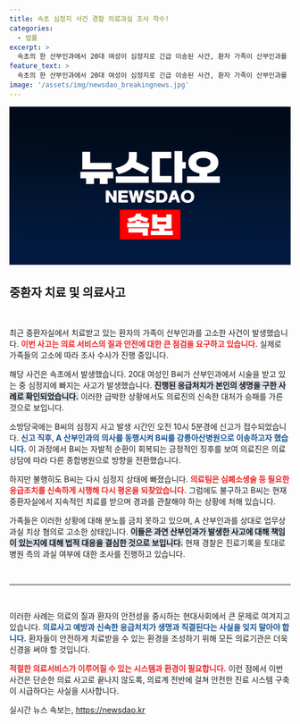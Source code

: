 ```yaml
---
title: 속초 심정지 사건 경찰 의료과실 조사 착수!
categories:
  - 법률
excerpt: >
  속초의 한 산부인과에서 20대 여성이 심정지로 긴급 이송된 사건, 환자 가족이 산부인과를 고소하며 의사의 과실 여부를 따진다. 진실은 밝혀질까? 클릭해 더 알아보세요!
feature_text: >
  속초의 한 산부인과에서 20대 여성이 심정지로 긴급 이송된 사건, 환자 가족이 산부인과를 고소하며 의사의 과실 여부를 따진다. 진실은 밝혀질까? 클릭해 더 알아보세요!
image: '/assets/img/newsdao_breakingnews.jpg'
---
```


<p><img src="/assets/img/newsdao_breakingnews.jpg" alt="ranknews 속보" /></p>

<h2 data-ke-size="size26">중환자 치료 및 의료사고</h2>

<p data-ke-size="size16">&nbsp;</p>

<p>최근 중환자실에서 치료받고 있는 환자의 가족이 산부인과를 고소한 사건이 발생했습니다. <b><span style="color: #ee2323;">이번 사고는 의료 서비스의 질과 안전에 대한 큰 점검을 요구하고 있습니다.</span></b> 실제로 가족들의 고소에 따라 조사 수사가 진행 중입니다.</p>

<p>해당 사건은 속초에서 발생했습니다. 20대 여성인 B씨가 산부인과에서 시술을 받고 있는 중 심정지에 빠지는 사고가 발생했습니다. <b><span style="background-color: #21538527;">진행된 응급처치가 본인의 생명을 구한 사례로 확인되었습니다.</span></b> 이러한 급박한 상황에서도 의료진의 신속한 대처가 승패를 가른 것으로 보입니다.</p>

<p>소방당국에는 B씨의 심정지 사고 발생 시간인 오전 10시 5분경에 신고가 접수되었습니다. <b><span style="color: #1a5490;">신고 직후, A 산부인과의 의사를 동행시켜 B씨를 강릉아산병원으로 이송하고자 했습니다.</span></b> 이 과정에서 B씨는 자발적 순환이 회복되는 긍정적인 징후를 보여 의료진은 의료 상담에 따라 다른 종합병원으로 방향을 전환했습니다.</p>

<p>하지만 불행히도 B씨는 다시 심정지 상태에 빠졌습니다. <b><span style="color: #ee2323;">의료팀은 심폐소생술 등 필요한 응급조치를 신속하게 시행해 다시 평온을 되찾았습니다.</span></b> 그럼에도 불구하고 B씨는 현재 중환자실에서 지속적인 치료를 받으며 경과를 관찰해야 하는 상황에 처해 있습니다.</p>

<p>가족들은 이러한 상황에 대해 분노를 금치 못하고 있으며, A 산부인과를 상대로 업무상 과실 치상 혐의로 고소한 상태입니다. <b><span style="background-color: #21538527;">이들은 과연 산부인과가 발생한 사고에 대해 책임이 있는지에 대해 법적 대응을 결심한 것으로 보입니다.</span></b> 현재 경찰은 진료기록을 토대로 병원 측의 과실 여부에 대한 조사를 진행하고 있습니다.</p>

<p data-ke-size="size16">&nbsp;</p>

<hr>

<p data-ke-size="size16">&nbsp;</p>

<p>이러한 사례는 의료의 질과 환자의 안전성을 중시하는 현대사회에서 큰 문제로 여겨지고 있습니다. <b><span style="color: #1a5490;">의료사고 예방과 신속한 응급처치가 생명과 직결된다는 사실을 잊지 말아야 합니다.</span></b> 환자들이 안전하게 치료받을 수 있는 환경을 조성하기 위해 모든 의료기관은 더욱 신경을 써야 할 것입니다. </p>

<p><b><span style="color: #ee2323;">적절한 의료서비스가 이루어질 수 있는 시스템과 환경이 필요합니다.</span></b> 이런 점에서 이번 사건은 단순한 의료 사고로 끝나지 않도록, 의료계 전반에 걸쳐 안전한 진료 시스템 구축이 시급하다는 사실을 시사합니다.</p>
실시간 뉴스 속보는, <a href="https://newsdao.kr" rel="dofollow">https://newsdao.kr</a>


